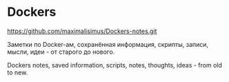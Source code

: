 # Dockers

https://github.com/maximalisimus/Dockers-notes.git

Заметки по Docker-ам, сохранённая информация, скрипты, записи, мысли, идеи - от старого до нового.

Dockers notes, saved information, scripts, notes, thoughts, ideas - from old to new.
